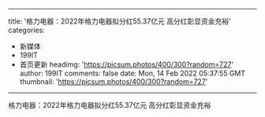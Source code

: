 
---
title: '格力电器：2022年格力电器拟分红55.37亿元 高分红彰显资金充裕'
categories: 
 - 新媒体
 - 199IT
 - 首页更新
headimg: 'https://picsum.photos/400/300?random=727'
author: 199IT
comments: false
date: Mon, 14 Feb 2022 05:37:55 GMT
thumbnail: 'https://picsum.photos/400/300?random=727'
---

<div>   
格力电器：2022年格力电器拟分红55.37亿元 高分红彰显资金充裕  
</div>
            